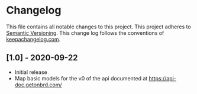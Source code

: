 # Changelog

This file contains all notable changes to this project.
This project adheres to [Semantic Versioning](http://semver.org/).
This change log follows the conventions of [keepachangelog.com](http://keepachangelog.com/).

## [1.0] - 2020-09-22

- Initial release
- Map basic models for the v0 of the api documented at https://api-doc.getonbrd.com/
